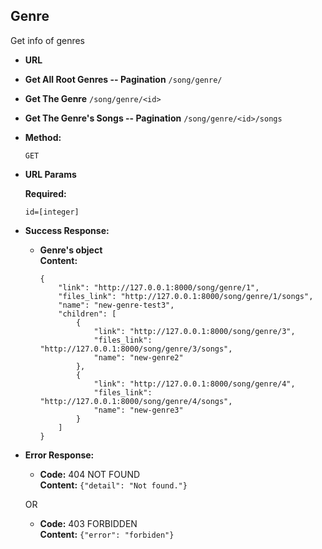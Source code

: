 **Genre**
----
Get info of genres

* **URL**

 * **Get All Root Genres -- Pagination** `/song/genre/`
 * **Get The Genre** `/song/genre/<id>`
 * **Get The Genre's Songs -- Pagination** `/song/genre/<id>/songs`

    
* **Method:**
  
  `GET`
  
*  **URL Params**

   **Required:**
 
   `id=[integer]`


* **Success Response:**
  
  * **Genre's object** <br />
    **Content:** 
    
        {
            "link": "http://127.0.0.1:8000/song/genre/1",
            "files_link": "http://127.0.0.1:8000/song/genre/1/songs",
            "name": "new-genre-test3",
            "children": [
                {
                    "link": "http://127.0.0.1:8000/song/genre/3",
                    "files_link": "http://127.0.0.1:8000/song/genre/3/songs",
                    "name": "new-genre2"
                },
                {
                    "link": "http://127.0.0.1:8000/song/genre/4",
                    "files_link": "http://127.0.0.1:8000/song/genre/4/songs",
                    "name": "new-genre3"
                }
            ]
        }
        
 
* **Error Response:**

  * **Code:** 404 NOT FOUND <br />
    **Content:** `{"detail": "Not found."}`

  OR

  * **Code:** 403 FORBIDDEN <br />
    **Content:** `{"error": "forbiden"}`